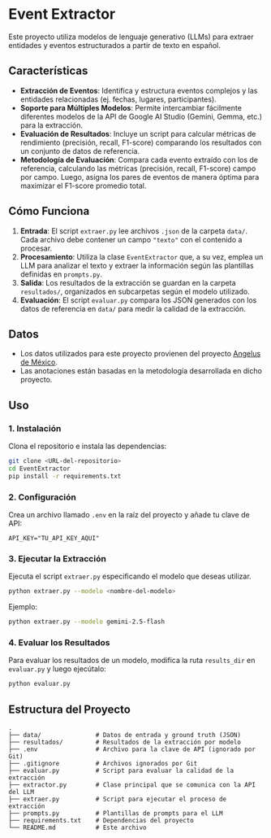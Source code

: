# Event Extractor

Este proyecto utiliza modelos de lenguaje generativo (LLMs) para extraer entidades y eventos estructurados a partir de texto en español.

## Características

- **Extracción de Eventos**: Identifica y estructura eventos complejos y las entidades relacionadas (ej. fechas, lugares, participantes).
- **Soporte para Múltiples Modelos**: Permite intercambiar fácilmente diferentes modelos de la API de Google AI Studio (Gemini, Gemma, etc.) para la extracción.
- **Evaluación de Resultados**: Incluye un script para calcular métricas de rendimiento (precisión, recall, F1-score) comparando los resultados con un conjunto de datos de referencia.
- **Metodología de Evaluación**: Compara cada evento extraído con los de referencia, calculando las métricas (precisión, recall, F1-score) campo por campo. Luego, asigna los pares de eventos de manera óptima para maximizar el F1-score promedio total.

## Cómo Funciona

1.  **Entrada**: El script `extraer.py` lee archivos `.json` de la carpeta `data/`. Cada archivo debe contener un campo `"texto"` con el contenido a procesar.
2.  **Procesamiento**: Utiliza la clase `EventExtractor` que, a su vez, emplea un LLM para analizar el texto y extraer la información según las plantillas definidas en `prompts.py`.
3.  **Salida**: Los resultados de la extracción se guardan en la carpeta `resultados/`, organizados en subcarpetas según el modelo utilizado.
4.  **Evaluación**: El script `evaluar.py` compara los JSON generados con los datos de referencia en `data/` para medir la calidad de la extracción.

## Datos
- Los datos utilizados para este proyecto provienen del proyecto [Angelus de México](https://seguridad.conahcyt.mx/guerra-sucia/angelus). 
- Las anotaciones están basadas en la metodología desarrollada en dicho proyecto. 

## Uso

### 1. Instalación

Clona el repositorio e instala las dependencias:

```bash
git clone <URL-del-repositorio>
cd EventExtractor
pip install -r requirements.txt
```

### 2. Configuración

Crea un archivo llamado `.env` en la raíz del proyecto y añade tu clave de API:

```
API_KEY="TU_API_KEY_AQUI"
```

### 3. Ejecutar la Extracción

Ejecuta el script `extraer.py` especificando el modelo que deseas utilizar.

```bash
python extraer.py --modelo <nombre-del-modelo>
```

Ejemplo:
```bash
python extraer.py --modelo gemini-2.5-flash
```

### 4. Evaluar los Resultados

Para evaluar los resultados de un modelo, modifica la ruta `results_dir` en `evaluar.py` y luego ejecútalo:

```bash
python evaluar.py
```

## Estructura del Proyecto

```
.
├── data/               # Datos de entrada y ground truth (JSON)
├── resultados/         # Resultados de la extracción por modelo
├── .env                # Archivo para la clave de API (ignorado por Git)
├── .gitignore          # Archivos ignorados por Git
├── evaluar.py          # Script para evaluar la calidad de la extracción
├── extractor.py        # Clase principal que se comunica con la API del LLM
├── extraer.py          # Script para ejecutar el proceso de extracción
├── prompts.py          # Plantillas de prompts para el LLM
├── requirements.txt    # Dependencias del proyecto
└── README.md           # Este archivo
```
